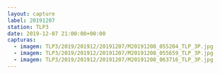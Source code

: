 ```yaml
---
layout: capture
label: 20191207
station: TLP3
date: 2019-12-07 21:00:00+00:00
capturas:
  - imagem: TLP3/2019/201912/20191207/M20191208_055204_TLP_3P.jpg
  - imagem: TLP3/2019/201912/20191207/M20191208_055659_TLP_3P.jpg
  - imagem: TLP3/2019/201912/20191207/M20191208_063716_TLP_3P.jpg
---
```

